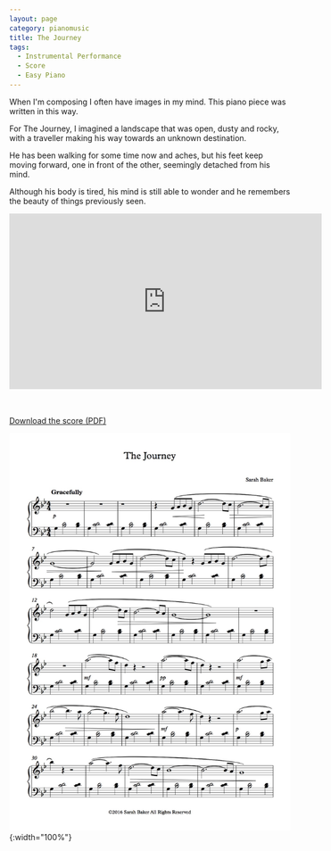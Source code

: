 ```yaml
---
layout: page
category: pianomusic
title: The Journey
tags:
  - Instrumental Performance
  - Score
  - Easy Piano
---
```


When I'm composing I often have images in my mind. This piano piece was written in this way.

For The Journey, I imagined a landscape that was open, dusty and rocky, with a traveller making his way towards an unknown destination.

He has been walking for some time now and aches, but his feet keep moving forward, one in front of the other, seemingly detached from his mind.

Although his body is tired, his mind is still able to wonder and he remembers the beauty of things previously seen.

<iframe width="560" height="315" src="https://www.youtube.com/embed/lNt3b2jiUf8" frameborder="0" allowfullscreen></iframe>



&nbsp;

[Download the score (PDF)](/public/files/thejourney.pdf)

![The Journey score example](/public/images/scores/thejourney.jpg){:width="100%"}
